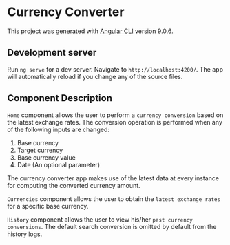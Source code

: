 # Currency Converter

This project was generated with [Angular CLI](https://github.com/angular/angular-cli) version 9.0.6.

## Development server

Run `ng serve` for a dev server. Navigate to `http://localhost:4200/`. The app will automatically reload if you change any of the source files.

## Component Description

`Home` component allows the user to perform a `currency conversion` based on the latest exchange rates. The conversion operation is performed when any of the following inputs are changed:

1. Base currency
2. Target currency
3. Base currency value 
4. Date (An optional parameter)

The currency converter app makes use of the latest data at every instance for computing the converted currency amount.

`Currencies` component allows the user to obtain the `latest exchange rates` for a specific base currency.

`History` component allows the user to view his/her `past currency conversions`. The default search conversion is omitted by default from the history logs.